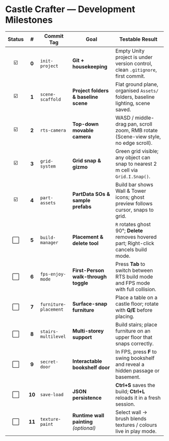 # Castle Crafter — Development Milestones

| Status | #  | Commit Tag            | Goal                                            | Testable Result                                                                          |
| :----: |:-: | --------------------- | ----------------------------------------------- | ---------------------------------------------------------------------------------------- |
| ☑️ | **0** | `init-project`        | **Git + housekeeping**                          | Empty Unity project is under version control, clean `.gitignore`, first commit.          |
| ☑️ | **1** | `scene-scaffold`      | **Project folders & baseline scene**            | Flat ground plane, organised `Assets/` folders, baseline lighting, scene saved.          |
| ☑️ | **2** | `rts-camera`          | **Top-down movable camera**                     | WASD / middle-drag pan, scroll zoom, RMB rotate (Scene-view style, no edge scroll).      |
| ☑️ | **3** | `grid-system`         | **Grid snap & gizmo**                           | Green grid visible; any object can snap to nearest 2 m cell via `Grid.I.Snap()`.         |
| ☑️ | **4** | `part-assets`         | **PartData SOs & sample prefabs**               | Build bar shows Wall & Tower icons; ghost preview follows cursor, snaps to grid.         |
| ⬜️ | **5** | `build-manager`       | **Placement & delete tool**                     | `R` rotates ghost 90°; **Delete** removes hovered part; Right-click cancels build mode.  |
| ⬜️ | **6** | `fps-enjoy-mode`      | **First-Person walk-through toggle**            | Press **Tab** to switch between RTS build mode and FPS mode with full collision.         |
| ⬜️ | **7** | `furniture-placement` | **Surface-snap furniture**                      | Place a table on a castle floor; rotate with **Q/E** before placing.                     |
| ⬜️ | **8** | `stairs-multilevel`   | **Multi-storey support**                        | Build stairs; place furniture on an upper floor that snaps correctly.                    |
| ⬜️ | **9** | `secret-door`         | **Interactable bookshelf door**                 | In FPS, press **F** to swing bookshelf and reveal a hidden passage or basement.          |
| ⬜️ | **10**| `save-load`           | **JSON persistence**                            | **Ctrl+S** saves the build; **Ctrl+L** reloads it in a fresh session.                    |
| ⬜️ | **11**| `texture-paint`       | **Runtime wall painting** *(optional)*          | Select wall → brush blends textures / colours live in play mode.                         |
